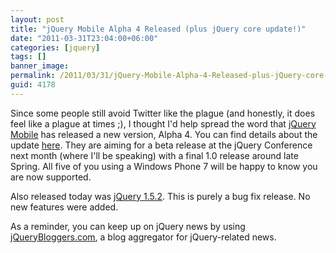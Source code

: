 ```yaml
---
layout: post
title: "jQuery Mobile Alpha 4 Released (plus jQuery core update!)"
date: "2011-03-31T23:04:00+06:00"
categories: [jquery]
tags: []
banner_image: 
permalink: /2011/03/31/jQuery-Mobile-Alpha-4-Released-plus-jQuery-core-update
guid: 4178
---
```


Since some people still avoid Twitter like the plague (and honestly, it does feel like a plague at times ;), I thought I'd help spread the word that <a href="http://www.jquerymobile.com">jQuery Mobile</a> has released a new version, Alpha 4. You can find details about the update <a href="http://jquerymobile.com/2011/03/jquery-mobile-alpha-4-released/">here</a>. They are aiming for a beta release at the jQuery Conference next month (where I'll be speaking) with a final 1.0 release around late Spring. All five of you using a Windows Phone 7 will be happy to know you are now supported.

Also released today was <a href="http://blog.jquery.com/2011/03/31/jquery-152-released/">jQuery 1.5.2</a>. This is purely a bug fix release. No new features were added.

As a reminder, you can keep up on jQuery news by using <a href="http://www.jquerybloggers.com">jQueryBloggers.com</a>, a blog aggregator for jQuery-related news.